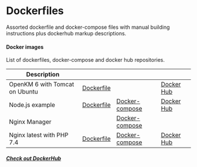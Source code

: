 # Dockerfiles

Assorted dockerfile and docker-compose files with manual building instructions plus dockerhub markup descriptions.

#### Docker images

List of dockerfiles, docker-compose and docker hub repositories.

| Description                    |                                                              |                                                              |                                                              |
| ------------------------------ | ------------------------------------------------------------ | ------------------------------------------------------------ | ------------------------------------------------------------ |
| OpenKM 6 with Tomcat on Ubuntu | [Dockerfile](https://github.com/eduardomota/dockerfiles/blob/master/openkm6/6.3.2/Dockerfile) |                                                              | [Docker Hub](https://hub.docker.com/r/eduardomota/openkm6/)  |
| Node.js example                | [Dockerfile](https://github.com/eduardomota/dockerfiles/blob/master/nodejs/Dockerfile) | [Docker-compose](https://github.com/eduardomota/dockerfiles/blob/master/nodejs/docker-compose.yml) | [Docker Hub](https://hub.docker.com/r/eduardomota/nodejs/)   |
| Nginx Manager                  |                                                              | [Docker-compose](https://github.com/eduardomota/dockerfiles/blob/master/nginx-manager/docker-compose.yml) |                                                              |
| Nginx latest with PHP 7.4      | [Dockerfile](https://github.com/eduardomota/dockerfiles/blob/master/nginx-php/Dockerfile) | [Docker-compose](https://github.com/eduardomota/dockerfiles/blob/master/nginx-php/docker-compose.yml) | [Docker Hub](https://hub.docker.com/r/eduardomota/nginx-php/) |

##### [Check out DockerHub](https://hub.docker.com/u/eduardomota/)

